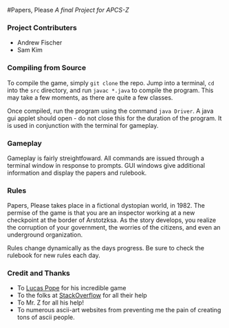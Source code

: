 #Papers, Please
*A final Project for APCS-Z*

### Project Contributers
- Andrew Fischer
- Sam Kim


### Compiling from Source
To compile the game, simply `git clone` the repo. Jump into a terminal, `cd` into the `src` directory, and run `javac *.java` to compile the program.
This may take a few moments, as there are quite a few classes.

Once compiled, run the program using the command `java Driver`. A java gui applet should open - do not close this for the duration of the program. It is used in conjunction with the terminal for gameplay.


### Gameplay
Gameplay is fairly streightfoward. All commands are issued through a terminal window in response to prompts. GUI windows give additional information and display the papers and rulebook.

### Rules
Papers, Please takes place in a fictional dystopian world, in 1982. The permise of the game is that you are an inspector working at a new checkpoint at the border of Arstotzksa. As the story develops, you realize the corruption of your government, the worries of the citizens, and even an underground organization.

Rules change dynamically as the days progress. Be sure to check the rulebook for new rules each day.


### Credit and Thanks
- To [Lucas Pope](http://dukope.com) for his incredible game
- To the folks at [StackOverflow](stackoverflow.com) for all their help
- To Mr. Z for all his help!
- To numerous ascii-art websites from preventing me the pain of creating tons of ascii people.
